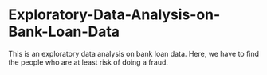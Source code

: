 # Exploratory-Data-Analysis-on-Bank-Loan-Data
This is an exploratory data analysis on bank loan data. Here, we have to find the people who are at least risk of doing a fraud.
